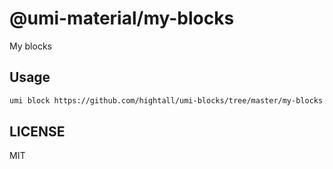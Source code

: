 # @umi-material/my-blocks

My blocks

## Usage

```sh
umi block https://github.com/hightall/umi-blocks/tree/master/my-blocks
```

## LICENSE

MIT
